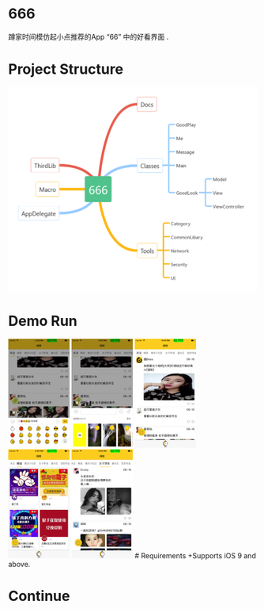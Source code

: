# 666 

蹲家时间模仿起小点推荐的App “66” 中的好看界面 . 

# Project Structure 

![666](./readme~resource/project_structure.png)

# Demo Run 
 <img src="./readme~resource/1.png" style="width:124px;height:220px; align:left" />
 <img src="./readme~resource/2.png" style="width:124px;height:220px; align:left" />
 <img src="./readme~resource/3.png" style="width:124px;height:220px; align:left" />
 <img src="./readme~resource/4.png" style="width:124px;height:220px; align:left" />
 <img src="./readme~resource/5.png" style="width:124px;height:220px; align:left" />
# Requirements
+Supports iOS 9 and above.

# Continue 




